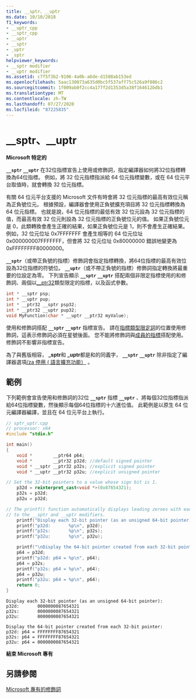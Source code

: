 ```yaml
---
title: __sptr、__uptr
ms.date: 10/10/2018
f1_keywords:
- __uptr_cpp
- __sptr_cpp
- __uptr
- __sptr
- _uptr
- _sptr
helpviewer_keywords:
- __sptr modifier
- __uptr modifier
ms.assetid: c7f5f3b2-9106-4a0b-a6de-d1588ab153ed
ms.openlocfilehash: 5aac130073a635d0bc5f537aff75c526a9f086c2
ms.sourcegitcommit: 1f009ab0f2cc4a177f2d1353d5a38f164612bdb1
ms.translationtype: MT
ms.contentlocale: zh-TW
ms.lasthandoff: 07/27/2020
ms.locfileid: "87225835"
---
```

# <a name="__sptr-__uptr"></a>__sptr、__uptr

**Microsoft 特定的**

**`__sptr`** **`__uptr`** 在32位指標宣告上使用或修飾詞，指定編譯器如何將32位指標轉換為64位指標。 例如，將 32 位元指標指派給 64 位元指標變數，或在 64 位元平台取值時，就會轉換 32 位元指標。

有關 64 位元平台支援的 Microsoft 文件有時會將 32 位元指標的最高有效位元稱為正負號位元。 根據預設，編譯器會使用正負號擴充項目將 32 位元指標轉換為 64 位元指標。 也就是說，64 位元指標的最低有效 32 位元設為 32 位元指標的值，而最高有效 32 位元則設為 32 位元指標的正負號位元的值。 如果正負號位元是 0，此類轉換會產生正確的結果，如果正負號位元是 1，則不會產生正確結果。 例如，32 位元位址 0x7FFFFFFF 會產生相等的 64 位元位址 0x000000007FFFFFFF，但會將 32 位元位址 0x80000000 錯誤地變更為 0xFFFFFFFF80000000。

**`__sptr`**（或帶正負號的指標）修飾詞會指定指標轉換，將64位指標的最高有效位設為32位指標的符號位。 **`__uptr`**（或不帶正負號的指標）修飾詞指定轉換將最重要的位設定為零。 下列宣告顯示 **`__sptr`** **`__uptr`** 搭配兩個非限定指標使用的和修飾詞、兩個以[__ptr32](../cpp/ptr32-ptr64.md)類型限定的指標，以及函式參數。

```cpp
int * __sptr psp;
int * __uptr pup;
int * __ptr32 __sptr psp32;
int * __ptr32 __uptr pup32;
void MyFunction(char * __uptr __ptr32 myValue);
```

使用和修飾詞搭配 **`__sptr`** **`__uptr`** 指標宣告。 請在[指標類型限定詞](../c-language/pointer-declarations.md)的位置使用修飾詞，這表示修飾詞必須在星號後面。 您不能將修飾詞與[成員的指標](../cpp/pointers-to-members.md)搭配使用。 修飾詞不影響非指標宣告。

為了與舊版相容， **_sptr**和 **_uptr**都是和的同義字， **`__sptr`** **`__uptr`** 除非指定了編譯器選項[/za 停用 \( 語言擴充功能）](../build/reference/za-ze-disable-language-extensions.md) 。

## <a name="example"></a>範例

下列範例會宣告使用和修飾詞的32位 **`__sptr`** 指標 **`__uptr`** 、將每個32位指標指派給64位指標變數，然後顯示每個64位指標的十六進位值。 此範例是以原生 64 位元編譯器編譯，並且在 64 位元平台上執行。

```cpp
// sptr_uptr.cpp
// processor: x64
#include "stdio.h"

int main()
{
    void *        __ptr64 p64;
    void *        __ptr32 p32d; //default signed pointer
    void * __sptr __ptr32 p32s; //explicit signed pointer
    void * __uptr __ptr32 p32u; //explicit unsigned pointer

// Set the 32-bit pointers to a value whose sign bit is 1.
    p32d = reinterpret_cast<void *>(0x87654321);
    p32s = p32d;
    p32u = p32d;

// The printf() function automatically displays leading zeroes with each 32-bit pointer. These are unrelated
// to the __sptr and __uptr modifiers.
    printf("Display each 32-bit pointer (as an unsigned 64-bit pointer):\n");
    printf("p32d:       %p\n", p32d);
    printf("p32s:       %p\n", p32s);
    printf("p32u:       %p\n", p32u);

    printf("\nDisplay the 64-bit pointer created from each 32-bit pointer:\n");
    p64 = p32d;
    printf("p32d: p64 = %p\n", p64);
    p64 = p32s;
    printf("p32s: p64 = %p\n", p64);
    p64 = p32u;
    printf("p32u: p64 = %p\n", p64);
    return 0;
}
```

```Output
Display each 32-bit pointer (as an unsigned 64-bit pointer):
p32d:       0000000087654321
p32s:       0000000087654321
p32u:       0000000087654321

Display the 64-bit pointer created from each 32-bit pointer:
p32d: p64 = FFFFFFFF87654321
p32s: p64 = FFFFFFFF87654321
p32u: p64 = 0000000087654321
```

**結束 Microsoft 專有**

## <a name="see-also"></a>另請參閱

[Microsoft 專有的修飾詞](../cpp/microsoft-specific-modifiers.md)
